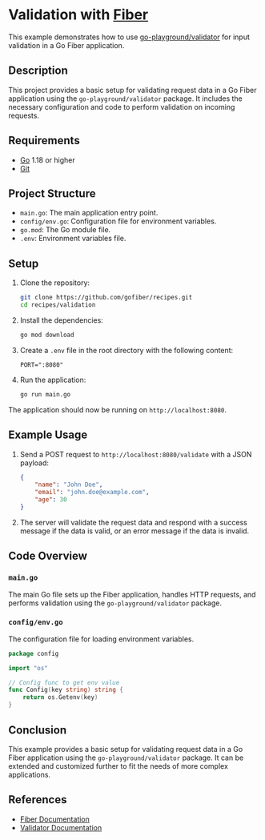 # Validation with [Fiber](https://gofiber.io)

This example demonstrates how to use [go-playground/validator](https://github.com/go-playground/validator) for input validation in a Go Fiber application.

## Description

This project provides a basic setup for validating request data in a Go Fiber application using the `go-playground/validator` package. It includes the necessary configuration and code to perform validation on incoming requests.

## Requirements

- [Go](https://golang.org/dl/) 1.18 or higher
- [Git](https://git-scm.com/downloads)

## Project Structure

- `main.go`: The main application entry point.
- `config/env.go`: Configuration file for environment variables.
- `go.mod`: The Go module file.
- `.env`: Environment variables file.

## Setup

1. Clone the repository:
    ```bash
    git clone https://github.com/gofiber/recipes.git
    cd recipes/validation
    ```

2. Install the dependencies:
    ```bash
    go mod download
    ```

3. Create a `.env` file in the root directory with the following content:
    ```dotenv
    PORT=":8080"
    ```

4. Run the application:
    ```bash
    go run main.go
    ```

The application should now be running on `http://localhost:8080`.

## Example Usage

1. Send a POST request to `http://localhost:8080/validate` with a JSON payload:
    ```json
    {
        "name": "John Doe",
        "email": "john.doe@example.com",
        "age": 30
    }
    ```

2. The server will validate the request data and respond with a success message if the data is valid, or an error message if the data is invalid.

## Code Overview

### `main.go`

The main Go file sets up the Fiber application, handles HTTP requests, and performs validation using the `go-playground/validator` package.

### `config/env.go`

The configuration file for loading environment variables.

```go
package config

import "os"

// Config func to get env value
func Config(key string) string {
    return os.Getenv(key)
}
```

## Conclusion

This example provides a basic setup for validating request data in a Go Fiber application using the `go-playground/validator` package. It can be extended and customized further to fit the needs of more complex applications.

## References

- [Fiber Documentation](https://docs.gofiber.io)
- [Validator Documentation](https://github.com/go-playground/validator)
